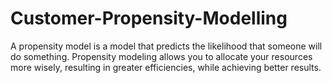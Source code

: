 # Customer-Propensity-Modelling
A propensity model is a model that predicts the likelihood that someone will do something. Propensity modeling allows you to allocate your resources more wisely, resulting in greater efficiencies, while achieving better results. 

